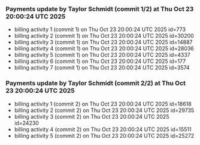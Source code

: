 
### Payments update by Taylor Schmidt (commit 1/2) at Thu Oct 23 20:00:24 UTC 2025
- billing activity 1 (commit 1) on Thu Oct 23 20:00:24 UTC 2025 id=773
- billing activity 2 (commit 1) on Thu Oct 23 20:00:24 UTC 2025 id=30200
- billing activity 3 (commit 1) on Thu Oct 23 20:00:24 UTC 2025 id=14887
- billing activity 4 (commit 1) on Thu Oct 23 20:00:24 UTC 2025 id=28036
- billing activity 5 (commit 1) on Thu Oct 23 20:00:24 UTC 2025 id=4337
- billing activity 6 (commit 1) on Thu Oct 23 20:00:24 UTC 2025 id=177
- billing activity 7 (commit 1) on Thu Oct 23 20:00:24 UTC 2025 id=3574

### Payments update by Taylor Schmidt (commit 2/2) at Thu Oct 23 20:00:24 UTC 2025
- billing activity 1 (commit 2) on Thu Oct 23 20:00:24 UTC 2025 id=18618
- billing activity 2 (commit 2) on Thu Oct 23 20:00:24 UTC 2025 id=29735
- billing activity 3 (commit 2) on Thu Oct 23 20:00:24 UTC 2025 id=24230
- billing activity 4 (commit 2) on Thu Oct 23 20:00:24 UTC 2025 id=15511
- billing activity 5 (commit 2) on Thu Oct 23 20:00:24 UTC 2025 id=25272
